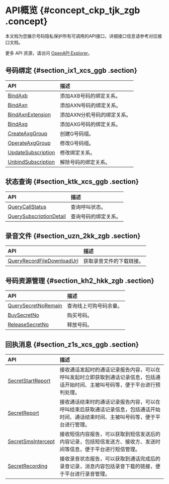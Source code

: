 # API概览 {#concept_ckp_tjk_zgb .concept}

本文档为您展示号码隐私保护所有可调用的API接口，详细接口信息请参考对应接口文档。

更多 API 资源，请访问 [OpenAPI Explorer](https://api.aliyun.com/)。

## 号码绑定 {#section_ix1_xcs_ggb .section}

|API|描述|
|:--|:-|
|[BindAxb](~~109393~~)|添加AXB号码的绑定关系。|
|[BindAxn](~~109401~~)|添加AXN号码的绑定关系。|
|[BindAxnExtension](~~109402~~)|添加AXN分机号码的绑定关系。|
|[BindAxg](~~109399~~)|添加AXG号码的绑定关系。|
|[CreateAxgGroup](~~109406~~)|创建G号码组。|
|[OperateAxgGroup](~~109407~~)|修改G号码组。|
|[UpdateSubscription](~~109418~~)|修改绑定关系。|
|[UnbindSubscription](~~109417~~)|解除号码的绑定关系。|

## 状态查询 {#section_ktk_xcs_ggb .section}

|API|描述|
|:--|:-|
|[QueryCallStatus](~~109410~~)|查询呼叫状态。|
|[QuerySubscriptionDetail](~~109415~~)|查询号码的绑定关系。|

## 录音文件 {#section_uzn_2kk_zgb .section}

|API|描述|
|:--|:-|
|[QueryRecordFileDownloadUrl](~~109413~~)|获取录音文件的下载链接。|

## 号码资源管理 {#section_kh2_hkk_zgb .section}

|API|描述|
|:--|:-|
|[QuerySecretNoRemain](~~111641~~)|查询线上可购号码余量。|
|[BuySecretNo](~~109405~~)|购买号码。|
|[ReleaseSecretNo](~~109416~~)|释放号码。|

## 回执消息 {#section_z1s_xcs_ggb .section}

|API|描述|
|:--|:-|
|[SecretStartReport](cn.zh-CN/API参考/消息回执/SecretStartReport.md)|接收通话发起时的通话记录报告内容，可以在呼叫发起时立即获取到通话记录信息，包括通话开始时间、主被叫号码等，便于平台进行预判处理。|
|[SecretReport](cn.zh-CN/API参考/消息回执/SecretReport.md)|接收通话结束时的通话记录报告内容，可以在呼叫结束后获取通话记录信息，包括通话开始时间、通话结束时间、主被叫号码等，便于平台进行管理。|
|[SecretSmsIntercept](cn.zh-CN/API参考/消息回执/SecretSmsIntercept.md)|接收短信内容报告，可以获取到短信发送后的内容记录，包括短信发送方、接收方、发送时间等信息，便于平台进行短信管理。|
|[SecretRecording](cn.zh-CN/API参考/消息回执/SecretRecording.md)|接收录音状态报告，可以获取到通话完成后的录音记录，消息内容包括录音下载的链接，便于平台进行录音管理。|

